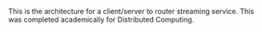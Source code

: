 This is the architecture for a client/server to router streaming service. This was completed academically for Distributed Computing.
